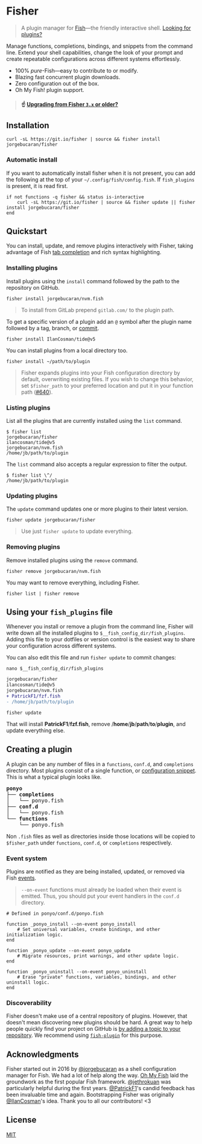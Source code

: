 # Fisher

> A plugin manager for [Fish](https://fishshell.com)—the friendly interactive shell. [Looking for plugins?](https://git.io/awesome.fish)

Manage functions, completions, bindings, and snippets from the command line. Extend your shell capabilities, change the look of your prompt and create repeatable configurations across different systems effortlessly.

- 100% _pure_-Fish—easy to contribute to or modify.
- Blazing fast concurrent plugin downloads.
- Zero configuration out of the box.
- Oh My Fish! plugin support.

> #### ☝️ [Upgrading from Fisher `3.x` or older?](https://github.com/jorgebucaran/fisher/issues/652)

## Installation

```console
curl -sL https://git.io/fisher | source && fisher install jorgebucaran/fisher
```

### Automatic install

If you want to automatically install fisher when it is not present, you can add
the following at the top of your `~/.config/fish/config.fish`.
If `fish_plugins` is present, it is read first.

```fish
if not functions -q fisher && status is-interactive
    curl -sL https://git.io/fisher | source && fisher update || fisher install jorgebucaran/fisher
end
```

## Quickstart

You can install, update, and remove plugins interactively with Fisher, taking advantage of Fish [tab completion](https://fishshell.com/docs/current/index.html#completion) and rich syntax highlighting.

### Installing plugins

Install plugins using the `install` command followed by the path to the repository on GitHub.

```console
fisher install jorgebucaran/nvm.fish
```

> To install from GitLab prepend `gitlab.com/` to the plugin path.

To get a specific version of a plugin add an `@` symbol after the plugin name followed by a tag, branch, or [commit](https://git-scm.com/docs/gitglossary#Documentation/gitglossary.txt-aiddefcommit-ishacommit-ishalsocommittish).

```console
fisher install IlanCosman/tide@v5
```

You can install plugins from a local directory too.

```console
fisher install ~/path/to/plugin
```

> Fisher expands plugins into your Fish configuration directory by default, overwriting existing files. If you wish to change this behavior, set `$fisher_path` to your preferred location and put it in your function path ([#640](https://github.com/jorgebucaran/fisher/issues/640)).

### Listing plugins

List all the plugins that are currently installed using the `list` command.

```console
$ fisher list
jorgebucaran/fisher
ilancosman/tide@v5
jorgebucaran/nvm.fish
/home/jb/path/to/plugin
```

The `list` command also accepts a regular expression to filter the output.

```console
$ fisher list \^/
/home/jb/path/to/plugin
```

### Updating plugins

The `update` command updates one or more plugins to their latest version.

```console
fisher update jorgebucaran/fisher
```

> Use just `fisher update` to update everything.

### Removing plugins

Remove installed plugins using the `remove` command.

```console
fisher remove jorgebucaran/nvm.fish
```

You may want to remove everything, including Fisher.

```console
fisher list | fisher remove
```

## Using your `fish_plugins` file

Whenever you install or remove a plugin from the command line, Fisher will write down all the installed plugins to `$__fish_config_dir/fish_plugins`. Adding this file to your dotfiles or version control is the easiest way to share your configuration across different systems.

You can also edit this file and run `fisher update` to commit changes:

```console
nano $__fish_config_dir/fish_plugins
```

```diff
jorgebucaran/fisher
ilancosman/tide@v5
jorgebucaran/nvm.fish
+ PatrickF1/fzf.fish
- /home/jb/path/to/plugin
```

```console
fisher update
```

That will install **PatrickF1**/**fzf.fish**, remove /**home**/**jb**/**path**/**to**/**plugin**, and update everything else.

## Creating a plugin

A plugin can be any number of files in a `functions`, `conf.d`, and `completions` directory. Most plugins consist of a single function, or [configuration snippet](https://fishshell.com/docs/current/index.html#configuration-files). This is what a typical plugin looks like.

<pre>
<b>ponyo</b>
├── <b>completions</b>
│   └── ponyo.fish
├── <b>conf.d</b>
│   └── ponyo.fish
└── <b>functions</b>
    └── ponyo.fish
</pre>

Non `.fish` files as well as directories inside those locations will be copied to `$fisher_path` under `functions`, `conf.d`, or `completions` respectively.

### Event system

Plugins are notified as they are being installed, updated, or removed via Fish [events](https://fishshell.com/docs/current/cmds/emit.html).

> `--on-event` functions must already be loaded when their event is emitted. Thus, you should put your event handlers in the `conf.d` directory.

```fish
# Defined in ponyo/conf.d/ponyo.fish

function _ponyo_install --on-event ponyo_install
    # Set universal variables, create bindings, and other initialization logic.
end

function _ponyo_update --on-event ponyo_update
    # Migrate resources, print warnings, and other update logic.
end

function _ponyo_uninstall --on-event ponyo_uninstall
    # Erase "private" functions, variables, bindings, and other uninstall logic.
end
```

### Discoverability

Fisher doesn't make use of a central repository of plugins. However, that doesn't mean discovering new plugins should be hard. A great way to help people quickly find your project on GitHub is [by adding a topic to your repository](https://docs.github.com/en/repositories/managing-your-repositorys-settings-and-features/customizing-your-repository/classifying-your-repository-with-topics#adding-topics-to-your-repository). We recommend using [`fish-plugin`](https://github.com/topics/fish-plugin) for this purpose.

## Acknowledgments

Fisher started out in 2016 by [@jorgebucaran](https://github.com/jorgebucaran) as a shell configuration manager for Fish. We had a lot of help along the way. [Oh My Fish](https://github.com/oh-my-fish/oh-my-fish) laid the groundwork as the first popular Fish framework. [@jethrokuan](https://github.com/jethrokuan) was particularly helpful during the first years. [@PatrickF1](https://github.com/PatrickF1)'s candid feedback has been invaluable time and again. Bootstrapping Fisher was originally [@IlanCosman](https://github.com/IlanCosman)'s idea. Thank you to all our contributors! <3

## License

[MIT](LICENSE.md)
